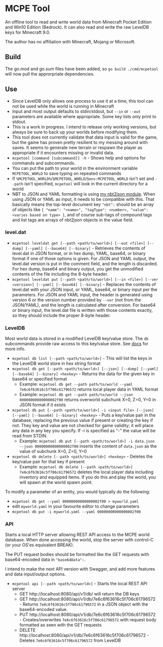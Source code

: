 # MCPE Tool

An offline tool to read and write world data from Minecraft Pocket Edition and Win10 Edition (Bedrock). It can also read and write the raw LevelDB keys for Minecraft 9.0.

The author has no affiliation with Minecraft, Mojang or Microsoft.

## Build

The go.mod and go.sum files have been added, so `go build ./cmd/mcpetool` will now pull the approrpriate dependencies.

## Use

- Since LevelDB only allows one process to use it at a time, this tool can not be used while the world is running in Minecraft
- Input and most output defaults to stdin/stdout, but `--in` or `--out` parameters are available where appropriate. Some key lists only print to stdout.
- This is a work in progress. I intend to release only working versions, but always be sure to back up your worlds before modifying them.
- This tool does not currently validate that data input is valid for the game, but the game has proven pretty resilient to my messing around with saves. It seems to generate new terrain or respawn the player as appropriate if it encounters missing or invalid data.
- `mcpetool [command [subcommand]] -h` - Shows help and options for commands and subcommands.
- You can put the path to your world in the environment variable `MCPETOOL_WORLD` to save typing on repeated commands
- If `%MCPETOOL_WORLD%`/`$MCPETOOL_WORLD`/`$env:MCPETOOL_WORLD` isn't set and `--path` isn't specified, `mcpetool` will look in the current directory for a world
- NBT to JSON and YAML formatting is using [my nbt2json module](https://github.com/midnightfreddie/nbt2json). When using JSON or YAML as input, it needs to be compatible with this. That basically means the top-level document key `"nbt":` should be an array of objects like `{ "name": "<name>", "tagType": <number>, "value": <varies based on type> }`, and of course sub-tags of compound tags and list tags are arrays of nbt2json objects in the value field.

### level.dat

- `mcpetool leveldat get [--path <path/to/world>] [--out <file>] [--dump] [--yaml] [--base64] [--binary]` - Retrieves the contents of level.dat in JSON format, or in hex dump, YAML, base64, or binary format if one of those options is given. For JSON and YAML output, the level.dat version is put in the comment field, and the length is discarded. For hex dump, base64 and binary output, you get the unmodified contents of the file including the 8-byte header.
- `mcpetool leveldat put [--path <path/to/world>] [--in <file>] [--ver <version>] [--yaml] [--base64] [--binary]` - Replaces the contents of level.dat with your JSON input, or YAML, base64, or binary input per the parameters. For JSON and YAML input, the header is generated using version 6 or the version number provided by `--ver` (not from the JSON/YAML), and the length is calculated after conversion. For base64 or binary input, the level.dat file is written with those contents exactly, so they should include the proper 8-byte header.

### LevelDB

Most world data is stored in a modified LevelDB key/value store. The `db` subcommands provide raw access to this key/value store. See [docs](docs/#how-to-convert-world-coordinates-to-leveldb-keys) for more info.

- `mcpetool db list [--path <path/to/world>]` - This will list the keys in the LevelDB world store in hex string format
- `mcpetool db get [--path <path/to/world>] [--json] [--dump] [--yaml] [--base64] [--binary] <hexkey>` - Returns the data for the given key in base64 or specified format
	- Example: `mcpetool db get --path path/to/world --yaml 7e6c6f63616c5f706c61796572` returns local player data in YAML format
	- Example: `mcpetool db get --path path/to/world --json 00000000000000002f00` returns overworld subchunk X=0, Z=0, Y=0 in JSON format if it exists
- `mcpetool db put [--path <path/to/world>] -i <input file> [--json] [--yaml] [--base64] [--binary] <hexkey>` - Puts a key/value pair in the database, replacing the previous value if present or creating the key if not. They key and value are not checked for game validity; it will place any data in any key you specify.  If -i is specified as "-" the value will be read from STDIN.
	- Example: `mcpetool db put [--path <path/to/world>] -i data.json --json 00000000000000002f00` inserts the content of `data.json` as the value of subchunk X=0, Z=0, Y=0
- `mcpetool db delete [--path <path/to/world>] <hexkey>` - Deletes the key/value pair for that key if present
	- Example: `mcpetool db delete [--path <path/to/world>] 7e6c6f63616c5f706c61796572` deletes the local player data including inventory and equipped items. If you do this and play the world, you will spawn at the world spawn point.

To modify a parameter of an entity, you would typically do the following:
- `mcpetool db get --yaml 00000000000000002f00 > myworld.yaml`
- edit `myworld.yaml` in your favourite editor to change parameters
- `mcpetool db put -i myworld.yaml --yaml 00000000000000002f00`



### API

Starts a local HTTP server allowing REST API access to the MCPE world database. When done accessing the world, stop the server with control-C (or your OS'es equivalent BREAK).

The PUT request bodies should be formatted like the GET requests with base64-encoded data in `"base64Data":`.

I intend to make the next API version with Swagger, and add more features and data input/output options.

- `mcpetool api [--path <path/to/world>]` - Starts the local REST API server
	- GET http://localhost:8080/api/v1/db/ will return the DB keys
	- GET http://localhost:8080/api/v1/db/7e6c6f63616c5f706c61796572 - Returns `7e6c6f63616c5f706c61796572` in a JSON object with the base64-encoded value.
	- PUT http://localhost:8080/api/v1/db/7e6c6f63616c5f706c61796572 - Creates/overwrites `7e6c6f63616c5f706c61796572` with request body formatted as seen with the GET requests
	- DELETE http://localhost:8080/api/v1/db/7e6c6f63616c5f706c61796572 - Deletes `7e6c6f63616c5f706c61796572` from LevelDB
